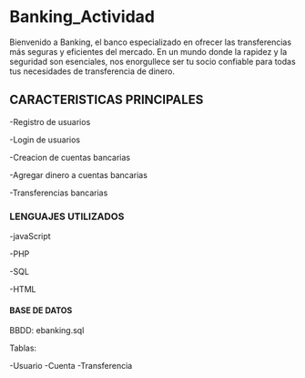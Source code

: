 <h1> Banking_Actividad </h1>

Bienvenido a Banking, el banco especializado en ofrecer las transferencias más seguras y eficientes del mercado. En un mundo donde la rapidez y la seguridad son esenciales, nos enorgullece ser tu socio confiable para todas tus necesidades de transferencia de dinero.

<h2> CARACTERISTICAS PRINCIPALES </h2>

-Registro de usuarios

-Login de usuarios

-Creacion de cuentas bancarias

-Agregar dinero a cuentas bancarias

-Transferencias bancarias

<h3> LENGUAJES UTILIZADOS </h3>

-javaScript

-PHP

-SQL

-HTML

<h4> BASE DE DATOS </h4>

BBDD: ebanking.sql

Tablas:

-Usuario
-Cuenta
-Transferencia
